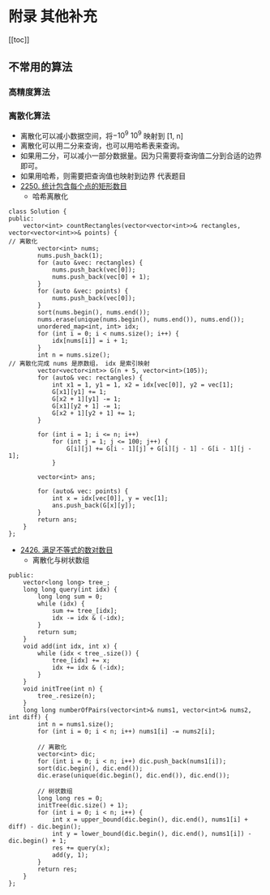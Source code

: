 # 附录 其他补充
[[toc]]

## 不常用的算法

### 高精度算法

### 离散化算法
* 离散化可以减小数据空间，将$-10^9~10^9$ 映射到 [1, n]
* 离散化可以用二分来查询，也可以用哈希表来查询。
* 如果用二分，可以减小一部分数据量。因为只需要将查询值二分到合适的边界即可。
* 如果用哈希，则需要把查询值也映射到边界
代表题目
* [2250. 统计包含每个点的矩形数目](https://leetcode.cn/problems/count-number-of-rectangles-containing-each-point/description/)
    * 哈希离散化
```
class Solution {
public:
    vector<int> countRectangles(vector<vector<int>>& rectangles, vector<vector<int>>& points) {
// 离散化
        vector<int> nums;
        nums.push_back(1);
        for (auto &vec: rectangles) {
            nums.push_back(vec[0]);
            nums.push_back(vec[0] + 1);
        }
        for (auto &vec: points) {
            nums.push_back(vec[0]);
        }
        sort(nums.begin(), nums.end());
        nums.erase(unique(nums.begin(), nums.end()), nums.end());
        unordered_map<int, int> idx;
        for (int i = 0; i < nums.size(); i++) {
            idx[nums[i]] = i + 1;
        }
        int n = nums.size();
// 离散化完成 nums 是原数组， idx 是索引映射
        vector<vector<int>> G(n + 5, vector<int>(105));
        for (auto& vec: rectangles) {
            int x1 = 1, y1 = 1, x2 = idx[vec[0]], y2 = vec[1];
            G[x1][y1] += 1;
            G[x2 + 1][y1] -= 1;
            G[x1][y2 + 1] -= 1;
            G[x2 + 1][y2 + 1] += 1;
        }

        for (int i = 1; i <= n; i++)
            for (int j = 1; j <= 100; j++) {
                G[i][j] += G[i - 1][j] + G[i][j - 1] - G[i - 1][j - 1];
            }

        vector<int> ans;

        for (auto& vec: points) {
            int x = idx[vec[0]], y = vec[1];
            ans.push_back(G[x][y]);
        }
        return ans;
    }
};
```
* [2426. 满足不等式的数对数目](https://leetcode.cn/problems/number-of-pairs-satisfying-inequality/)
    * 离散化与树状数组
```class Solution {
public:
    vector<long long> tree_;
    long long query(int idx) {
        long long sum = 0;
        while (idx) {
            sum += tree_[idx];
            idx -= idx & (-idx);
        }
        return sum;
    }
    void add(int idx, int x) {
        while (idx < tree_.size()) {
            tree_[idx] += x;
            idx += idx & (-idx);
        }
    }
    void initTree(int n) {
        tree_.resize(n);
    }
    long long numberOfPairs(vector<int>& nums1, vector<int>& nums2, int diff) {
        int n = nums1.size();
        for (int i = 0; i < n; i++) nums1[i] -= nums2[i];

        // 离散化
        vector<int> dic;
        for (int i = 0; i < n; i++) dic.push_back(nums1[i]);
        sort(dic.begin(), dic.end());
        dic.erase(unique(dic.begin(), dic.end()), dic.end());

        // 树状数组
        long long res = 0;
        initTree(dic.size() + 1);
        for (int i = 0; i < n; i++) {
            int x = upper_bound(dic.begin(), dic.end(), nums1[i] + diff) - dic.begin();
            int y = lower_bound(dic.begin(), dic.end(), nums1[i]) - dic.begin() + 1;
            res += query(x);
            add(y, 1);
        }
        return res;
    }
};

```